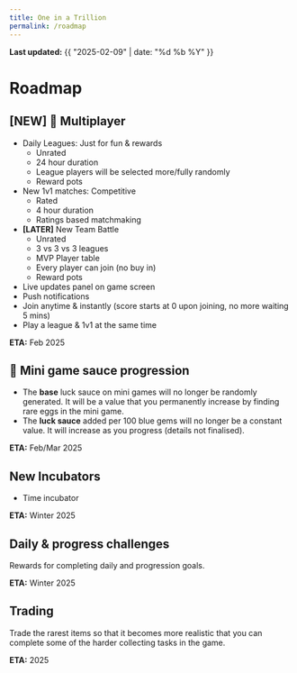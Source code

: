 ```yaml
---
title: One in a Trillion
permalink: /roadmap
---
```


**Last updated:** {{ "2025-02-09" | date: "%d %b %Y" }}

# Roadmap

## **[NEW]** 🔨 Multiplayer
- Daily Leagues: Just for fun & rewards
  - Unrated
  - 24 hour duration
  - League players will be selected more/fully randomly
  - Reward pots 
- New 1v1 matches: Competitive
  - Rated
  - 4 hour duration
  - Ratings based matchmaking
- **[LATER]** New Team Battle
  - Unrated
  - 3 vs 3 vs 3 leagues
  - MVP Player table
  - Every player can join (no buy in)
  - Reward pots 
- Live updates panel on game screen
- Push notifications
- Join anytime & instantly (score starts at 0 upon joining, no more waiting 5 mins)
- Play a league & 1v1 at the same time

**ETA:** Feb 2025


## 🔨 Mini game sauce progression
- The **base** luck sauce on mini games will no longer be randomly generated. It will be a value that you permanently increase by finding rare eggs in the mini game.
- The **luck sauce** added per 100 blue gems will no longer be a constant value. It will increase as you progress (details not finalised). 

**ETA:** Feb/Mar 2025


## New Incubators
- Time incubator

**ETA:** Winter 2025


## Daily & progress challenges
Rewards for completing daily and progression goals.

**ETA:** Winter 2025


## Trading
Trade the rarest items so that it becomes more realistic that you can complete some of the harder collecting tasks in the game.

**ETA:** 2025
